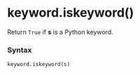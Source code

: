 # keyword.iskeyword()

Return `True` if **s** is a Python keyword.

### Syntax

```python
keyword.iskeyword(s)
```